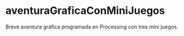 # aventuraGraficaConMiniJuegos
Breve aventura gráfica programada en Processing con tres mini juegos.
